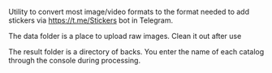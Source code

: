 Utility to convert most image/video formats to the format needed to add stickers via https://t.me/Stickers bot in Telegram.

The data folder is a place to upload raw images. Clean it out after use

The result folder is a directory of backs. You enter the name of each catalog through the console during processing.
